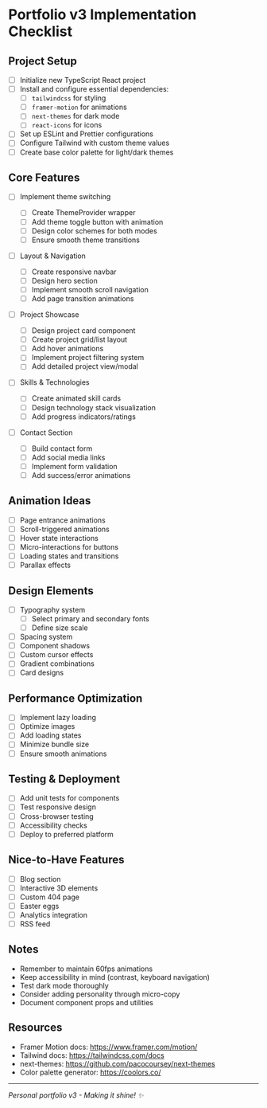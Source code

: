 # Portfolio v3 Implementation Checklist

## Project Setup

- [ ] Initialize new TypeScript React project
- [ ] Install and configure essential dependencies:
  - [ ] `tailwindcss` for styling
  - [ ] `framer-motion` for animations
  - [ ] `next-themes` for dark mode
  - [ ] `react-icons` for icons
- [ ] Set up ESLint and Prettier configurations
- [ ] Configure Tailwind with custom theme values
- [ ] Create base color palette for light/dark themes

## Core Features

- [ ] Implement theme switching

  - [ ] Create ThemeProvider wrapper
  - [ ] Add theme toggle button with animation
  - [ ] Design color schemes for both modes
  - [ ] Ensure smooth theme transitions

- [ ] Layout & Navigation

  - [ ] Create responsive navbar
  - [ ] Design hero section
  - [ ] Implement smooth scroll navigation
  - [ ] Add page transition animations

- [ ] Project Showcase

  - [ ] Design project card component
  - [ ] Create project grid/list layout
  - [ ] Add hover animations
  - [ ] Implement project filtering system
  - [ ] Add detailed project view/modal

- [ ] Skills & Technologies

  - [ ] Create animated skill cards
  - [ ] Design technology stack visualization
  - [ ] Add progress indicators/ratings

- [ ] Contact Section
  - [ ] Build contact form
  - [ ] Add social media links
  - [ ] Implement form validation
  - [ ] Add success/error animations

## Animation Ideas

- [ ] Page entrance animations
- [ ] Scroll-triggered animations
- [ ] Hover state interactions
- [ ] Micro-interactions for buttons
- [ ] Loading states and transitions
- [ ] Parallax effects

## Design Elements

- [ ] Typography system
  - [ ] Select primary and secondary fonts
  - [ ] Define size scale
- [ ] Spacing system
- [ ] Component shadows
- [ ] Custom cursor effects
- [ ] Gradient combinations
- [ ] Card designs

## Performance Optimization

- [ ] Implement lazy loading
- [ ] Optimize images
- [ ] Add loading states
- [ ] Minimize bundle size
- [ ] Ensure smooth animations

## Testing & Deployment

- [ ] Add unit tests for components
- [ ] Test responsive design
- [ ] Cross-browser testing
- [ ] Accessibility checks
- [ ] Deploy to preferred platform

## Nice-to-Have Features

- [ ] Blog section
- [ ] Interactive 3D elements
- [ ] Custom 404 page
- [ ] Easter eggs
- [ ] Analytics integration
- [ ] RSS feed

## Notes

- Remember to maintain 60fps animations
- Keep accessibility in mind (contrast, keyboard navigation)
- Test dark mode thoroughly
- Consider adding personality through micro-copy
- Document component props and utilities

## Resources

- Framer Motion docs: https://www.framer.com/motion/
- Tailwind docs: https://tailwindcss.com/docs
- next-themes: https://github.com/pacocoursey/next-themes
- Color palette generator: https://coolors.co/

---

_Personal portfolio v3 - Making it shine! ✨_
